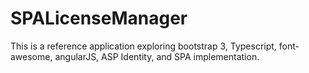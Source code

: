 SPALicenseManager
=================
This is a reference application exploring bootstrap 3, Typescript, font-awesome, angularJS, ASP Identity, and SPA implementation.

